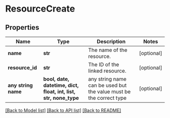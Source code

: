 # ResourceCreate


## Properties
Name | Type | Description | Notes
------------ | ------------- | ------------- | -------------
**name** | **str** | The name of the resource. | [optional] 
**resource_id** | **str** | The ID of the linked resource. | [optional] 
**any string name** | **bool, date, datetime, dict, float, int, list, str, none_type** | any string name can be used but the value must be the correct type | [optional]

[[Back to Model list]](../README.md#documentation-for-models) [[Back to API list]](../README.md#documentation-for-api-endpoints) [[Back to README]](../README.md)


